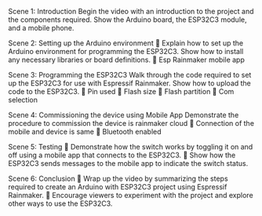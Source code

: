 Scene 1: Introduction
Begin the video with an introduction to the project and the components required.
Show the Arduino board, the ESP32C3 module, and a mobile phone. 

Scene 2: Setting up the Arduino environment
	Explain how to set up the Arduino environment for programming the ESP32C3.
Show how to install any necessary libraries or board definitions.
	Esp Rainmaker mobile app 

Scene 3: Programming the ESP32C3
Walk through the code required to set up the ESP32C3 for use with Espressif Rainmaker.
Show how to upload the code to the ESP32C3.
	Pin used 
	Flash size 
	Flash partition 
	Com selection 

Scene 4: Commissioning the device using Mobile App
Demonstrate the procedure to commission the device is rainmaker cloud 
	Connection of the mobile and device is same 
	Bluetooth enabled 

Scene 5: Testing 
	Demonstrate how the switch works by toggling it on and off using a mobile app that connects to the ESP32C3.
	Show how the ESP32C3 sends messages to the mobile app to indicate the switch status.

Scene 6: Conclusion
	Wrap up the video by summarizing the steps required to create an Arduino with ESP32C3 project using Espressif Rainmaker.
	Encourage viewers to experiment with the project and explore other ways to use the ESP32C3.

